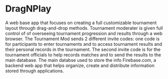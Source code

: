 # DragNPlay
A web base app that focuses on creating a full customizable tournament layout through drag-and-drop methods. Tournament moderater is given full control of of overseeing tournament progression and results through a web browser. The Tournament Mod sends 2 different invite codes: one code is for participants to enter tournaments and to access tournament results and their personal records in the tournament. The second invite code is for the tournament officials to help records matches and to send the results to the main database. The main databse used to store the info Firebase.com, a backend web app that helps organize, create and distribute information stored through applications.
